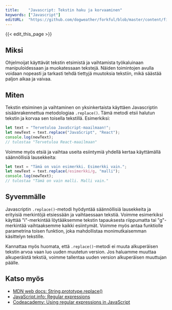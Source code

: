```yaml
---
title:    "Javascript: Tekstin haku ja korvaaminen"
keywords: ["Javascript"]
editURL:  "https://github.com/dogweather/forkful/blob/master/content/fi/javascript/searching-and-replacing-text.md"
---
```


{{< edit_this_page >}}

## Miksi

Ohjelmoijat käyttävät tekstin etsimistä ja vaihtamista työkaluinaan manipuloidessaan ja muokatessaan tekstejä. Näiden toimintojen avulla voidaan nopeasti ja tarkasti tehdä tiettyjä muutoksia tekstiin, mikä säästää paljon aikaa ja vaivaa.

## Miten

Tekstin etsiminen ja vaihtaminen on yksinkertaista käyttäen Javascriptin sisäänrakennettua metodologiaa `.replace()`. Tämä metodi etsii halutun tekstin ja korvaa sen toisella tekstillä. Esimerkiksi:

```Javascript
let text = "Tervetuloa JavaScript-maailmaan!";
let newText = text.replace("JavaScript", "React");
console.log(newText); 
// tulostaa "Tervetuloa React-maailmaan"
```

Voimme myös etsiä ja vaihtaa useita esiintymiä yhdellä kertaa käyttämällä säännöllisiä lausekkeita:
```Javascript
let text = "Tämä on vain esimerkki. Esimerkki vain.";
let newText = text.replace(/esimerkki/g, "malli");
console.log(newText);
// tulostaa "Tämä on vain malli. Malli vain."
```

## Syvemmälle

Javascriptin `.replace()`-metodi hyödyntää säännöllisiä lausekkeita ja erityisiä merkintöjä etsiessään ja vaihtaessaan tekstiä. Voimme esimerkiksi käyttää "i"-merkintää löytääksemme tekstin tapauksesta riippumatta tai "g"-merkintää vaihtaaksemme kaikki esiintymät. Voimme myös antaa funktiolle parametrina toisen funktion, joka mahdollistaa monimutkaisemman käsittelyn tekstille.

Kannattaa myös huomata, että `.replace()`-metodi ei muuta alkuperäisen tekstin arvoa vaan luo uuden muutetun version. Jos haluamme muuttaa alkuperäistä tekstiä, voimme tallentaa uuden version alkuperäisen muuttujan päälle.

## Katso myös

- [MDN web docs: String.prototype.replace()](https://developer.mozilla.org/fi/docs/Web/JavaScript/Reference/Global_Objects/String/replace)
- [JavaScript.info: Regular expressions](https://javascript.info/regexp)
- [Codeacademy: Using regular expressions in JavaScript](https://www.codecademy.com/learn/introduction-to-javascript/modules/javascript-regex/cheatsheet)